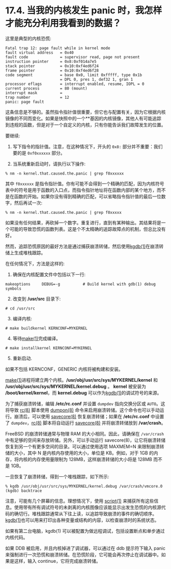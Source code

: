 # 17.4. 当我的内核发生 panic 时，我怎样才能充分利用我看到的数据？

这里是典型的内核恐慌:

```
Fatal trap 12: page fault while in kernel mode
fault virtual address   = 0x40
fault code              = supervisor read, page not present
instruction pointer     = 0x8:0xf014a7e5
stack pointer           = 0x10:0xf4ed6f24
frame pointer           = 0x10:0xf4ed6f28
code segment            = base 0x0, limit 0xfffff, type 0x1b
                        = DPL 0, pres 1, def32 1, gran 1
processor eflags        = interrupt enabled, resume, IOPL = 0
current process         = 80 (mount)
interrupt mask          =
trap number             = 12
panic: page fault
```

这条信息是不够的。虽然指令指针值很重要，但它也与配置有关，因为它根据内核镜像的不同而变化。如果是快照中的一个**基因的内核镜像，其他人有可能追踪到违规的函数，但是对于一个自定义的内核，只有你能告诉我们故障发生的位置。

要继续:

1. 写下指令的指针值。注意，在这种情况下，开头的 `0x8:` 部分并不重要：我们要的是 `0xf0xxxxxx` 部分。

2. 当系统重新启动时，请执行以下操作:

```
% nm -n kernel.that.caused.the.panic | grep f0xxxxxx
```

其中 `f0xxxxxx` 是指令指针值。你有可能不会得到一个精确的匹配，因为内核符号表中的符号是用于函数的入口点，而指令指针地址将在函数内部的某个地方，而不是在函数的开始。如果你没有得到精确的匹配，可以省略指令指针值的最后一位数字，然后再试一次:

```
% nm -n kernel.that.caused.the.panic | grep f0xxxxx
```

如果没有任何结果，再砍掉一个数字。重复进行，直到有某种输出。其结果将是一个可能的导致恐慌的函数列表。这是个不太精确的追踪故障点的机制，但总比没有好。

然而，追踪恐慌原因的最好方法是通过捕获崩溃转储，然后使用[kgdb(1)](https://www.freebsd.org/cgi/man.cgi?query=kgdb&sektion=1&format=html)在崩溃转储上生成堆栈跟踪。

在任何情况下，方法是这样的:

1. 确保在内核配置文件中包括以下一行:

```
makeoptions     DEBUG=-g          # Build kernel with gdb(1) debug symbols
```

2. 改变到 **/usr/src** 目录下:

```
# cd /usr/src
```

3. 编译内核:

```
# make buildkernel KERNCONF=MYKERNEL
```

4. 等待[make(1)](https://www.freebsd.org/cgi/man.cgi?query=make&sektion=1&format=html)完成编译。

```
# make installkernel KERNCONF=MYKERNEL
```

5. 重新启动.

如果不包括 KERNCONF，GENERIC 内核将被构建和安装。

[make(1)](https://www.freebsd.org/cgi/man.cgi?query=make&sektion=1&format=html)进程将建立两个内核。**/usr/obj/usr/src/sys/MYKERNEL/kernel** 和  **/usr/obj/usr/src/sys/MYKERNEL/kernel.debug** 。 **kernel** 被安装为 **/boot/kernel/kernel**，而 **kernel.debug** 可以作为[kgdb(1)](https://www.freebsd.org/cgi/man.cgi?query=kgdb&sektion=1&format=html)的调试符号的来源。

为了捕获崩溃转储，编辑 **/etc/rc.conf** 并设置 `dumpdev` 指向交换分区或 `AUTO`。这将导致 [rc(8)](https://www.freebsd.org/cgi/man.cgi?query=rc&sektion=8&format=html) 脚本使用 [dumpon(8)](https://www.freebsd.org/cgi/man.cgi?query=dumpon&sektion=8&format=html) 命令来启用崩溃转储。这个命令也可以手动运行。崩溃后，可以使用 [savecore(8)](https://www.freebsd.org/cgi/man.cgi?query=savecore&sektion=8&format=html) 恢复崩溃转储；如果在 **/etc/rc.conf** 中设置了 `dumpdev`，[rc(8)](https://www.freebsd.org/cgi/man.cgi?query=rc&sektion=8&format=html) 脚本将自动运行 [savecore(8)](https://www.freebsd.org/cgi/man.cgi?query=savecore&sektion=8&format=html) 并将崩溃转储放到 **/var/crash**。

FreeBSD 的崩溃转储通常与物理 RAM 的大小相同。因此，请确保在 `/var/crash` 中有足够的空间来存放转储。另外，可以手动运行 savecore(8)，让它将崩溃转储恢复到另一个有更多空间的目录。可以通过使用选项 MAXMEM=N 来限制崩溃转储的大小，其中 N 是内核内存使用的大小，单位是 KB。例如，对于 1GB 的内存，将内核的内存使用量限制为 128MB，这样崩溃转储的大小将是 128MB 而不是 1GB。

一旦恢复了崩溃转储，得到一个堆栈跟踪，如下所示:

```
% kgdb /usr/obj/usr/src/sys/MYKERNEL/kernel.debug /var/crash/vmcore.0
(kgdb) backtrace
```

注意，可能有几个屏幕的信息。理想情况下，使用 [script(1)](https://www.freebsd.org/cgi/man.cgi?query=script&sektion=1&format=html) 来捕获所有这些信息。使用带有所有调试符号的未剥离的内核图像应该能显示出发生恐慌的内核源代码的确切行。堆栈跟踪通常从下往上读，以追踪导致崩溃的事件的确切顺序。[kgdb(1)](https://www.freebsd.org/cgi/man.cgi?query=kgdb&sektion=1&format=html)也可以用来打印出各种变量或结构的内容，以检查崩溃时的系统状态。

如果有第二台电脑，kgdb(1) 可以被配置为做远程调试，包括设置断点和单步通过内核代码。


如果 DDB 被启用，并且内核掉进了调试器，可以通过在 ddb 提示符下输入 panic 来强制进行一次恐慌和崩溃转储。在恐慌阶段，它可能会再次停止在调试器中。如果是这样，输入 continue，它将完成崩溃转储。

